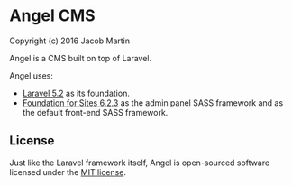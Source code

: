 # Angel CMS
Copyright (c) 2016 Jacob Martin

Angel is a CMS built on top of Laravel.

Angel uses:
* [Laravel 5.2](https://laravel.com/docs/5.2) as its foundation.
* [Foundation for Sites 6.2.3](http://foundation.zurb.com/sites/docs/) as the
  admin panel SASS framework and as the default front-end SASS framework.

## License

Just like the Laravel framework itself, Angel is open-sourced software licensed
under the [MIT license](http://opensource.org/licenses/MIT).
